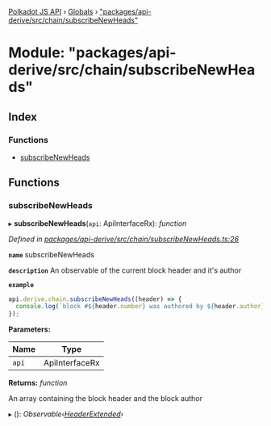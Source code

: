 [Polkadot JS API](../README.md) › [Globals](../globals.md) › ["packages/api-derive/src/chain/subscribeNewHeads"](_packages_api_derive_src_chain_subscribenewheads_.md)

# Module: "packages/api-derive/src/chain/subscribeNewHeads"

## Index

### Functions

* [subscribeNewHeads](_packages_api_derive_src_chain_subscribenewheads_.md#subscribenewheads)

## Functions

###  subscribeNewHeads

▸ **subscribeNewHeads**(`api`: ApiInterfaceRx): *function*

*Defined in [packages/api-derive/src/chain/subscribeNewHeads.ts:26](https://github.com/polkadot-js/api/blob/5a90da5df8/packages/api-derive/src/chain/subscribeNewHeads.ts#L26)*

**`name`** subscribeNewHeads

**`description`** An observable of the current block header and it's author

**`example`** 
<BR>

```javascript
api.derive.chain.subscribeNewHeads((header) => {
  console.log(`block #${header.number} was authored by ${header.author}`);
});
```

**Parameters:**

Name | Type |
------ | ------ |
`api` | ApiInterfaceRx |

**Returns:** *function*

An array containing the block header and the block author

▸ (): *Observable‹[HeaderExtended](../classes/_packages_api_derive_src_type_headerextended_.headerextended.md)›*
